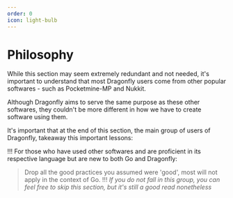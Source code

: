 ```yaml
---
order: 0
icon: light-bulb
---
```

# Philosophy

While this section may seem extremely redundant and not needed, it's important to understand that most Dragonfly users come from other popular softwares - such as Pocketmine-MP and Nukkit.

Although Dragonfly aims to serve the same purpose as these other softwares, they couldn't be more different in how we have to create software using them.

It's important that at the end of this section, the main group of users of Dragonfly, takeaway this important lessons:

!!!
For those who have used other softwares and are proficient in its respective language but are new to both Go and Dragonfly:
> Drop all the good practices you assumed were 'good', most will not apply in the context of Go.
!!!
*If you do not fall in this group, you can feel free to skip this section, but it's still a good read nonetheless*


